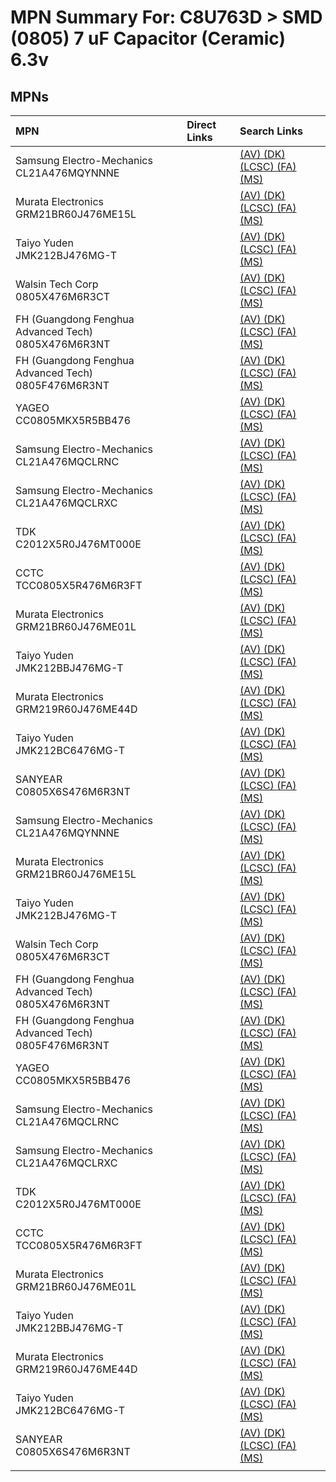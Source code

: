 



# MPN Summary For: C8U763D > SMD (0805) 7 uF Capacitor (Ceramic) 6.3v

## MPNs
  

|MPN|Direct Links|Search Links|
| :--- | :--- | :--- |
|Samsung Electro-Mechanics<br>CL21A476MQYNNNE||[(AV) ](https://www.avnet.com/shop/us/search/CL21A476MQYNNNE)[(DK) ](https://www.digikey.co.uk/en/products/result?s=CL21A476MQYNNNE)[(LCSC) ](https://www.lcsc.com/search?q=CL21A476MQYNNNE)[(FA) ](https://uk.farnell.com/search?st=CL21A476MQYNNNE)[(MS) ](https://www.mouser.com/c/?q=CL21A476MQYNNNE)|
|Murata Electronics<br>GRM21BR60J476ME15L||[(AV) ](https://www.avnet.com/shop/us/search/GRM21BR60J476ME15L)[(DK) ](https://www.digikey.co.uk/en/products/result?s=GRM21BR60J476ME15L)[(LCSC) ](https://www.lcsc.com/search?q=GRM21BR60J476ME15L)[(FA) ](https://uk.farnell.com/search?st=GRM21BR60J476ME15L)[(MS) ](https://www.mouser.com/c/?q=GRM21BR60J476ME15L)|
|Taiyo Yuden<br>JMK212BJ476MG-T||[(AV) ](https://www.avnet.com/shop/us/search/JMK212BJ476MG-T)[(DK) ](https://www.digikey.co.uk/en/products/result?s=JMK212BJ476MG-T)[(LCSC) ](https://www.lcsc.com/search?q=JMK212BJ476MG-T)[(FA) ](https://uk.farnell.com/search?st=JMK212BJ476MG-T)[(MS) ](https://www.mouser.com/c/?q=JMK212BJ476MG-T)|
|Walsin Tech Corp<br>0805X476M6R3CT||[(AV) ](https://www.avnet.com/shop/us/search/0805X476M6R3CT)[(DK) ](https://www.digikey.co.uk/en/products/result?s=0805X476M6R3CT)[(LCSC) ](https://www.lcsc.com/search?q=0805X476M6R3CT)[(FA) ](https://uk.farnell.com/search?st=0805X476M6R3CT)[(MS) ](https://www.mouser.com/c/?q=0805X476M6R3CT)|
|FH (Guangdong Fenghua Advanced Tech)<br>0805X476M6R3NT||[(AV) ](https://www.avnet.com/shop/us/search/0805X476M6R3NT)[(DK) ](https://www.digikey.co.uk/en/products/result?s=0805X476M6R3NT)[(LCSC) ](https://www.lcsc.com/search?q=0805X476M6R3NT)[(FA) ](https://uk.farnell.com/search?st=0805X476M6R3NT)[(MS) ](https://www.mouser.com/c/?q=0805X476M6R3NT)|
|FH (Guangdong Fenghua Advanced Tech)<br>0805F476M6R3NT||[(AV) ](https://www.avnet.com/shop/us/search/0805F476M6R3NT)[(DK) ](https://www.digikey.co.uk/en/products/result?s=0805F476M6R3NT)[(LCSC) ](https://www.lcsc.com/search?q=0805F476M6R3NT)[(FA) ](https://uk.farnell.com/search?st=0805F476M6R3NT)[(MS) ](https://www.mouser.com/c/?q=0805F476M6R3NT)|
|YAGEO<br>CC0805MKX5R5BB476||[(AV) ](https://www.avnet.com/shop/us/search/CC0805MKX5R5BB476)[(DK) ](https://www.digikey.co.uk/en/products/result?s=CC0805MKX5R5BB476)[(LCSC) ](https://www.lcsc.com/search?q=CC0805MKX5R5BB476)[(FA) ](https://uk.farnell.com/search?st=CC0805MKX5R5BB476)[(MS) ](https://www.mouser.com/c/?q=CC0805MKX5R5BB476)|
|Samsung Electro-Mechanics<br>CL21A476MQCLRNC||[(AV) ](https://www.avnet.com/shop/us/search/CL21A476MQCLRNC)[(DK) ](https://www.digikey.co.uk/en/products/result?s=CL21A476MQCLRNC)[(LCSC) ](https://www.lcsc.com/search?q=CL21A476MQCLRNC)[(FA) ](https://uk.farnell.com/search?st=CL21A476MQCLRNC)[(MS) ](https://www.mouser.com/c/?q=CL21A476MQCLRNC)|
|Samsung Electro-Mechanics<br>CL21A476MQCLRXC||[(AV) ](https://www.avnet.com/shop/us/search/CL21A476MQCLRXC)[(DK) ](https://www.digikey.co.uk/en/products/result?s=CL21A476MQCLRXC)[(LCSC) ](https://www.lcsc.com/search?q=CL21A476MQCLRXC)[(FA) ](https://uk.farnell.com/search?st=CL21A476MQCLRXC)[(MS) ](https://www.mouser.com/c/?q=CL21A476MQCLRXC)|
|TDK<br>C2012X5R0J476MT000E||[(AV) ](https://www.avnet.com/shop/us/search/C2012X5R0J476MT000E)[(DK) ](https://www.digikey.co.uk/en/products/result?s=C2012X5R0J476MT000E)[(LCSC) ](https://www.lcsc.com/search?q=C2012X5R0J476MT000E)[(FA) ](https://uk.farnell.com/search?st=C2012X5R0J476MT000E)[(MS) ](https://www.mouser.com/c/?q=C2012X5R0J476MT000E)|
|CCTC<br>TCC0805X5R476M6R3FT||[(AV) ](https://www.avnet.com/shop/us/search/TCC0805X5R476M6R3FT)[(DK) ](https://www.digikey.co.uk/en/products/result?s=TCC0805X5R476M6R3FT)[(LCSC) ](https://www.lcsc.com/search?q=TCC0805X5R476M6R3FT)[(FA) ](https://uk.farnell.com/search?st=TCC0805X5R476M6R3FT)[(MS) ](https://www.mouser.com/c/?q=TCC0805X5R476M6R3FT)|
|Murata Electronics<br>GRM21BR60J476ME01L||[(AV) ](https://www.avnet.com/shop/us/search/GRM21BR60J476ME01L)[(DK) ](https://www.digikey.co.uk/en/products/result?s=GRM21BR60J476ME01L)[(LCSC) ](https://www.lcsc.com/search?q=GRM21BR60J476ME01L)[(FA) ](https://uk.farnell.com/search?st=GRM21BR60J476ME01L)[(MS) ](https://www.mouser.com/c/?q=GRM21BR60J476ME01L)|
|Taiyo Yuden<br>JMK212BBJ476MG-T||[(AV) ](https://www.avnet.com/shop/us/search/JMK212BBJ476MG-T)[(DK) ](https://www.digikey.co.uk/en/products/result?s=JMK212BBJ476MG-T)[(LCSC) ](https://www.lcsc.com/search?q=JMK212BBJ476MG-T)[(FA) ](https://uk.farnell.com/search?st=JMK212BBJ476MG-T)[(MS) ](https://www.mouser.com/c/?q=JMK212BBJ476MG-T)|
|Murata Electronics<br>GRM219R60J476ME44D||[(AV) ](https://www.avnet.com/shop/us/search/GRM219R60J476ME44D)[(DK) ](https://www.digikey.co.uk/en/products/result?s=GRM219R60J476ME44D)[(LCSC) ](https://www.lcsc.com/search?q=GRM219R60J476ME44D)[(FA) ](https://uk.farnell.com/search?st=GRM219R60J476ME44D)[(MS) ](https://www.mouser.com/c/?q=GRM219R60J476ME44D)|
|Taiyo Yuden<br>JMK212BC6476MG-T||[(AV) ](https://www.avnet.com/shop/us/search/JMK212BC6476MG-T)[(DK) ](https://www.digikey.co.uk/en/products/result?s=JMK212BC6476MG-T)[(LCSC) ](https://www.lcsc.com/search?q=JMK212BC6476MG-T)[(FA) ](https://uk.farnell.com/search?st=JMK212BC6476MG-T)[(MS) ](https://www.mouser.com/c/?q=JMK212BC6476MG-T)|
|SANYEAR<br>C0805X6S476M6R3NT||[(AV) ](https://www.avnet.com/shop/us/search/C0805X6S476M6R3NT)[(DK) ](https://www.digikey.co.uk/en/products/result?s=C0805X6S476M6R3NT)[(LCSC) ](https://www.lcsc.com/search?q=C0805X6S476M6R3NT)[(FA) ](https://uk.farnell.com/search?st=C0805X6S476M6R3NT)[(MS) ](https://www.mouser.com/c/?q=C0805X6S476M6R3NT)|
|Samsung Electro-Mechanics<br>CL21A476MQYNNNE||[(AV) ](https://www.avnet.com/shop/us/search/CL21A476MQYNNNE)[(DK) ](https://www.digikey.co.uk/en/products/result?s=CL21A476MQYNNNE)[(LCSC) ](https://www.lcsc.com/search?q=CL21A476MQYNNNE)[(FA) ](https://uk.farnell.com/search?st=CL21A476MQYNNNE)[(MS) ](https://www.mouser.com/c/?q=CL21A476MQYNNNE)|
|Murata Electronics<br>GRM21BR60J476ME15L||[(AV) ](https://www.avnet.com/shop/us/search/GRM21BR60J476ME15L)[(DK) ](https://www.digikey.co.uk/en/products/result?s=GRM21BR60J476ME15L)[(LCSC) ](https://www.lcsc.com/search?q=GRM21BR60J476ME15L)[(FA) ](https://uk.farnell.com/search?st=GRM21BR60J476ME15L)[(MS) ](https://www.mouser.com/c/?q=GRM21BR60J476ME15L)|
|Taiyo Yuden<br>JMK212BJ476MG-T||[(AV) ](https://www.avnet.com/shop/us/search/JMK212BJ476MG-T)[(DK) ](https://www.digikey.co.uk/en/products/result?s=JMK212BJ476MG-T)[(LCSC) ](https://www.lcsc.com/search?q=JMK212BJ476MG-T)[(FA) ](https://uk.farnell.com/search?st=JMK212BJ476MG-T)[(MS) ](https://www.mouser.com/c/?q=JMK212BJ476MG-T)|
|Walsin Tech Corp<br>0805X476M6R3CT||[(AV) ](https://www.avnet.com/shop/us/search/0805X476M6R3CT)[(DK) ](https://www.digikey.co.uk/en/products/result?s=0805X476M6R3CT)[(LCSC) ](https://www.lcsc.com/search?q=0805X476M6R3CT)[(FA) ](https://uk.farnell.com/search?st=0805X476M6R3CT)[(MS) ](https://www.mouser.com/c/?q=0805X476M6R3CT)|
|FH (Guangdong Fenghua Advanced Tech)<br>0805X476M6R3NT||[(AV) ](https://www.avnet.com/shop/us/search/0805X476M6R3NT)[(DK) ](https://www.digikey.co.uk/en/products/result?s=0805X476M6R3NT)[(LCSC) ](https://www.lcsc.com/search?q=0805X476M6R3NT)[(FA) ](https://uk.farnell.com/search?st=0805X476M6R3NT)[(MS) ](https://www.mouser.com/c/?q=0805X476M6R3NT)|
|FH (Guangdong Fenghua Advanced Tech)<br>0805F476M6R3NT||[(AV) ](https://www.avnet.com/shop/us/search/0805F476M6R3NT)[(DK) ](https://www.digikey.co.uk/en/products/result?s=0805F476M6R3NT)[(LCSC) ](https://www.lcsc.com/search?q=0805F476M6R3NT)[(FA) ](https://uk.farnell.com/search?st=0805F476M6R3NT)[(MS) ](https://www.mouser.com/c/?q=0805F476M6R3NT)|
|YAGEO<br>CC0805MKX5R5BB476||[(AV) ](https://www.avnet.com/shop/us/search/CC0805MKX5R5BB476)[(DK) ](https://www.digikey.co.uk/en/products/result?s=CC0805MKX5R5BB476)[(LCSC) ](https://www.lcsc.com/search?q=CC0805MKX5R5BB476)[(FA) ](https://uk.farnell.com/search?st=CC0805MKX5R5BB476)[(MS) ](https://www.mouser.com/c/?q=CC0805MKX5R5BB476)|
|Samsung Electro-Mechanics<br>CL21A476MQCLRNC||[(AV) ](https://www.avnet.com/shop/us/search/CL21A476MQCLRNC)[(DK) ](https://www.digikey.co.uk/en/products/result?s=CL21A476MQCLRNC)[(LCSC) ](https://www.lcsc.com/search?q=CL21A476MQCLRNC)[(FA) ](https://uk.farnell.com/search?st=CL21A476MQCLRNC)[(MS) ](https://www.mouser.com/c/?q=CL21A476MQCLRNC)|
|Samsung Electro-Mechanics<br>CL21A476MQCLRXC||[(AV) ](https://www.avnet.com/shop/us/search/CL21A476MQCLRXC)[(DK) ](https://www.digikey.co.uk/en/products/result?s=CL21A476MQCLRXC)[(LCSC) ](https://www.lcsc.com/search?q=CL21A476MQCLRXC)[(FA) ](https://uk.farnell.com/search?st=CL21A476MQCLRXC)[(MS) ](https://www.mouser.com/c/?q=CL21A476MQCLRXC)|
|TDK<br>C2012X5R0J476MT000E||[(AV) ](https://www.avnet.com/shop/us/search/C2012X5R0J476MT000E)[(DK) ](https://www.digikey.co.uk/en/products/result?s=C2012X5R0J476MT000E)[(LCSC) ](https://www.lcsc.com/search?q=C2012X5R0J476MT000E)[(FA) ](https://uk.farnell.com/search?st=C2012X5R0J476MT000E)[(MS) ](https://www.mouser.com/c/?q=C2012X5R0J476MT000E)|
|CCTC<br>TCC0805X5R476M6R3FT||[(AV) ](https://www.avnet.com/shop/us/search/TCC0805X5R476M6R3FT)[(DK) ](https://www.digikey.co.uk/en/products/result?s=TCC0805X5R476M6R3FT)[(LCSC) ](https://www.lcsc.com/search?q=TCC0805X5R476M6R3FT)[(FA) ](https://uk.farnell.com/search?st=TCC0805X5R476M6R3FT)[(MS) ](https://www.mouser.com/c/?q=TCC0805X5R476M6R3FT)|
|Murata Electronics<br>GRM21BR60J476ME01L||[(AV) ](https://www.avnet.com/shop/us/search/GRM21BR60J476ME01L)[(DK) ](https://www.digikey.co.uk/en/products/result?s=GRM21BR60J476ME01L)[(LCSC) ](https://www.lcsc.com/search?q=GRM21BR60J476ME01L)[(FA) ](https://uk.farnell.com/search?st=GRM21BR60J476ME01L)[(MS) ](https://www.mouser.com/c/?q=GRM21BR60J476ME01L)|
|Taiyo Yuden<br>JMK212BBJ476MG-T||[(AV) ](https://www.avnet.com/shop/us/search/JMK212BBJ476MG-T)[(DK) ](https://www.digikey.co.uk/en/products/result?s=JMK212BBJ476MG-T)[(LCSC) ](https://www.lcsc.com/search?q=JMK212BBJ476MG-T)[(FA) ](https://uk.farnell.com/search?st=JMK212BBJ476MG-T)[(MS) ](https://www.mouser.com/c/?q=JMK212BBJ476MG-T)|
|Murata Electronics<br>GRM219R60J476ME44D||[(AV) ](https://www.avnet.com/shop/us/search/GRM219R60J476ME44D)[(DK) ](https://www.digikey.co.uk/en/products/result?s=GRM219R60J476ME44D)[(LCSC) ](https://www.lcsc.com/search?q=GRM219R60J476ME44D)[(FA) ](https://uk.farnell.com/search?st=GRM219R60J476ME44D)[(MS) ](https://www.mouser.com/c/?q=GRM219R60J476ME44D)|
|Taiyo Yuden<br>JMK212BC6476MG-T||[(AV) ](https://www.avnet.com/shop/us/search/JMK212BC6476MG-T)[(DK) ](https://www.digikey.co.uk/en/products/result?s=JMK212BC6476MG-T)[(LCSC) ](https://www.lcsc.com/search?q=JMK212BC6476MG-T)[(FA) ](https://uk.farnell.com/search?st=JMK212BC6476MG-T)[(MS) ](https://www.mouser.com/c/?q=JMK212BC6476MG-T)|
|SANYEAR<br>C0805X6S476M6R3NT||[(AV) ](https://www.avnet.com/shop/us/search/C0805X6S476M6R3NT)[(DK) ](https://www.digikey.co.uk/en/products/result?s=C0805X6S476M6R3NT)[(LCSC) ](https://www.lcsc.com/search?q=C0805X6S476M6R3NT)[(FA) ](https://uk.farnell.com/search?st=C0805X6S476M6R3NT)[(MS) ](https://www.mouser.com/c/?q=C0805X6S476M6R3NT)|
||||

